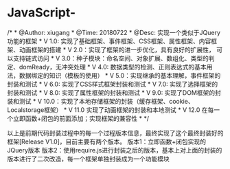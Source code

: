 # JavaScript-
/* * @Author: xiugang * @Time: 20180722 * @Desc: 实现一个类似于JQuery功能的框架 * 
V 1.0: 实现了基础框架、事件框架、CSS框架、属性框架、内容框架、动画框架的搭建 * 
V 2.0：实现了框架的进一步优化，具有良好的扩展性， 可以支持链式访问 * 
V 3.0：种子模块：命名空间、对象扩展、数组化、类型的判定、domReady，无冲突处理 * 
V 4.0: 数据类型的检测、正则表达式的基本用法，数据绑定的知识（模板的使用） * 
V 5.0：实现继承的基本理解，事件框架的封装和测试 * 
V 6.0: 实现了CSS样式框架封装和测试 * 
V 7.0: 实现了选择框架的封装和测试 * 
V 8.0: 实现了属性框架的封装和测试 * 
V 9.0: 实现了DOM框架的封装和测试 * 
V 10.0：实现了本地存储框架的封装（缓存框架、cookie、Localstorage框架） * 
V 11.0 实现了动画框架的封装和本地测试 * 
V 12.0 在每一个立即函数+闭包的前面添加；实现框架的兼容性 * */

以上是前期代码封装过程中的每一个过程版本信息，最终实现了这个最终封装好的框架[Release V1.0]，目前主要有两个版本。
版本1：立即函数+闭包实现的JQuery版本
版本2：使用require.js进行封装之后的版本，基本上对上面的封装的版本进行了二次改造，每一个框架单独封装成为一个功能模块
